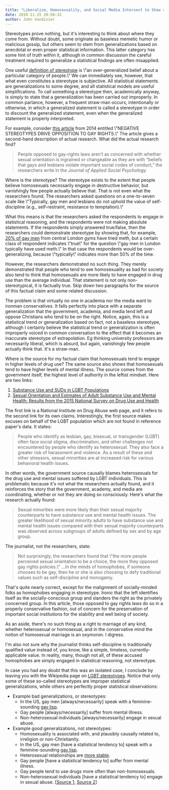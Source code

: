 ```yaml
---
title: "Liberalism, Homosexuality, and Social Media Intersect to Show a Little Truth in Stereotypes, Part 1"
date: 2018-11-25 20:50:32
author: John Vandivier
---
```




<!-- wp:paragraph -->
<p>Stereotypes prove nothing, but it's interesting to think about where they come from. Without doubt, some originate as baseless memetic humor or malicious gossip, but others seem to stem from generalizations based on anecdotal or even proper statistical information. This latter category has some hint of truth within it, although in common discussion the careful treatment required to generalize a statistical findings are often misapplied.</p>
<!-- /wp:paragraph -->

<!-- wp:paragraph -->
<p>One useful <a href=\"https://en.wikipedia.org/w/index.php?title=Stereotype&amp;oldid=870324888\">definition of stereotype</a> is \"an over-generalized belief about a particular category of people.\" We can immediately see, however, that what even constitutes a stereotype is subjective. All statistical statements are generalizations to some degree, and all statistical models are useful simplifications. To call something a stereotype then, academically anyway, is simply to state that a generalization has been carried out improperly. In common parlance, however, a frequent straw-man occurs, intentionally or otherwise, in which a generalized statement is called a stereotype in order to discount the generalized statement, even when the generalized statement is properly interpreted.</p>
<!-- /wp:paragraph -->

<!-- wp:paragraph -->
<p>For example, consider <a href=\"https://psmag.com/social-justice/negative-stereotypes-drive-opposition-gay-rights-sochi-olympics-74470\">this article</a> from 2014 entitled \"NEGATIVE STEREOTYPES DRIVE OPPOSITION TO GAY RIGHTS.\" The article gives a second-hand description of actual research. What did the actual research find?</p>
<!-- /wp:paragraph -->

<!-- wp:quote -->
<blockquote class=\"wp-block-quote\"><p>People opposed to gay-rights laws aren’t as concerned with whether sexual orientation is ingrained or changeable as they are with “beliefs that gays and lesbians violate important social codes of conduct,” the researchers write in the <em>Journal of Applied Social Psychology.</em> </p></blockquote>
<!-- /wp:quote -->

<!-- wp:paragraph -->
<p>Where is the stereotype? The stereotype exists to the extent that people believe homosexuals necessarily engage in destructive behavior, but vanishingly few people actually believe that. That is not even what the researchers found. The researchers asked questions on a one-to-seven scale like \"Typically, gay men and lesbians do not uphold the value of self-discipline (e.g., self-restraint, resistance to temptation).\"</p>
<!-- /wp:paragraph -->

<!-- wp:paragraph -->
<p>What this means is that the researchers asked the respondents to engage in statistical reasoning, and the respondents were not making absolute statements. If the respondents simply answered true/false, then the researchers could demonstrate stereotype by showing that, for example, <a href=\"https://en.wikipedia.org/w/index.php?title=LGBT_stereotypes&amp;oldid=870039199#Sex_and_drugs\">20% of gay men</a> from central London gyms have tried meth, but a certain class of respondent indicates \"true\" for the question \"gay men in London typically have used meth.\" In that case the respondents would be over-generalizing, because \"typically\" indicates more than 50% of the time.</p>
<!-- /wp:paragraph -->

<!-- wp:paragraph -->
<p>However, the researchers demonstrated no such thing. They merely demonstrated that people who tend to see homosexuality as bad for society also tend to think that homosexuals are more likely to have engaged in drug use than the average individual. That statement is not only non-stereotypical, it is factually true. Skip down two paragraphs for the source of this factual claim and some related discussion.</p>
<!-- /wp:paragraph -->

<!-- wp:paragraph -->
<p>The problem is that virtually no one in academia nor the media want to ironman conservatives. It falls perfectly into place with a separate generalization that the government, academia, and media tend left and oppose Christians who tend to be on the right. Notice, again, this is a statistical trend or generalization based on fact, not a baseless stereotype, although I certainly believe the statistical trend or generalization is often improperly voiced in common conversation to the effect that it becomes an inaccurate stereotype of extrapolation. Eg thinking university professors are necessarily liberal, which is absurd, but again, vanishingly few people actually think that. It's a straw-man.</p>
<!-- /wp:paragraph -->

<!-- wp:paragraph -->
<p>Where is the source for my factual claim that homosexuals tend to engage in higher levels of drug use? The same source also shows that homosexuals tend to have higher levels of mental illness. The source comes from the government itself, the highest level of authority in the leftist mindset. Here are two links:</p>
<!-- /wp:paragraph -->

<!-- wp:list {\"ordered\":true} -->
<ol><li><a href=\"https://www.drugabuse.gov/related-topics/substance-use-suds-in-lgbt-populations\">Substance Use and SUDs in LGBT Populations</a></li><li><a href=\"https://www.samhsa.gov/data/sites/default/files/NSDUH-SexualOrientation-2015/NSDUH-SexualOrientation-2015/NSDUH-SexualOrientation-2015.htm\">Sexual Orientation and Estimates of Adult Substance Use and Mental Health: Results from the 2015 National Survey on Drug Use and Health</a><br/></li></ol>
<!-- /wp:list -->

<!-- wp:paragraph -->
<p>The first link is a National Institute on Drug Abuse web page, and it refers to the second link for its own claims. Interestingly, the first source makes excuses on behalf of the LGBT population which are not found in reference paper's data. It states:</p>
<!-- /wp:paragraph -->

<!-- wp:quote -->
<blockquote class=\"wp-block-quote\"><p>People who identify as lesbian, gay, bisexual, or transgender (LGBT) often face social stigma, discrimination, and other challenges not encountered by people who identify as heterosexual. They also face a greater risk of harassment and violence. As a result of these and other stressors, sexual minorities are at increased risk for various behavioral health issues. </p></blockquote>
<!-- /wp:quote -->

<!-- wp:paragraph -->
<p>In other words, the government source causally blames heterosexuals for the drug use and mental issues suffered by LGBT individuals. This is problematic because it's not what the researchers actually found, and it reinforces the story that the government, academy, and media are coordinating, whether or not they are doing so consciously. Here's what the research actually found:</p>
<!-- /wp:paragraph -->

<!-- wp:quote -->
<blockquote class=\"wp-block-quote\"><p>Sexual minorities were more likely than their sexual majority counterparts to have substance use and mental health issues. The greater likelihood of sexual minority adults to have substance use and mental health issues compared with their sexual majority counterparts was observed across subgroups of adults defined by sex and by age group.</p></blockquote>
<!-- /wp:quote -->

<!-- wp:paragraph -->
<p>The journalist, not the researchers, state:</p>
<!-- /wp:paragraph -->

<!-- wp:quote -->
<blockquote class=\"wp-block-quote\"><p>Not surprisingly, the researchers found that \"the more people perceived sexual orientation to be a choice, the more they opposed gay rights policies.\" ...In the minds of homophobes, if someone chooses to be gay, then he or she is also choosing to defy traditional values such as self-discipline and monogamy. </p></blockquote>
<!-- /wp:quote -->

<!-- wp:paragraph -->
<p>That's quite nearly correct, except for the malignment of socially-minded folks as homophobes engaging in stereotype. Ironic that the left identifies itself as the socially-conscious group and slanders the right as the privately concerned group. In this article, those opposed to gay rights laws do so in a properly conservative fashion, out of concern for the preservation of important social institutions for the stability and well being of society.</p>
<!-- /wp:paragraph -->

<!-- wp:paragraph -->
<p>As an aside, there's no such thing as a right to marriage of any kind, whether heterosexual or homosexual, and in the conservative mind the notion of homosexual marriage is an oxymoron. I digress.</p>
<!-- /wp:paragraph -->

<!-- wp:paragraph -->
<p>I'm also not sure why the journalist thinks self-discipline is traditionally qualified value instead of, you know, like a simple, timeless, currently-applicable value. In reality, many, though not all, of these accused homophobes are simply engaged in statistical reasoning, not stereotype.</p>
<!-- /wp:paragraph -->

<!-- wp:paragraph -->
<p>In case you had any doubt that this was an isolated case, I conclude by leaving you with the Wikipedia page on <a href=\"https://en.wikipedia.org/w/index.php?title=LGBT_stereotypes&amp;oldid=870039199\">LGBT stereotypes</a>. Notice that only some of these so-called stereotypes are improper statistical generalizations, while others are perfectly proper statistical observations:</p>
<!-- /wp:paragraph -->

<!-- wp:list -->
<ul><li>Example bad generalizations, or stereotypes:<ul><li>In the US, gay men [always/necessarily] speak with a feminine-sounding <a href=\"https://en.wikipedia.org/w/index.php?title=Gay_male_speech&amp;oldid=855728176#Gay_lisp\">gay lisp</a>.</li><li>Gay people [always/necessarily] suffer from mental illness. </li><li>Non-heterosexual individuals [always/necessarily] engage in sexual abuse.</li></ul></li><li>Example good generalizations, not stereotypes:<ul><li>Homosexuality is associated with, and plausibly causally related to, irreligion or non-Christianity.</li><li>In the US, gay men [have a statistical tendency to] speak with a feminine-sounding <a href=\"https://en.wikipedia.org/w/index.php?title=Gay_male_speech&amp;oldid=855728176#Gay_lisp\">gay lisp</a>.</li><li>Heterosexual relationships are <a href=\"https://www.psychologytoday.com/us/blog/meet-catch-and-keep/201710/are-same-sex-or-heterosexual-relationships-more-stable\">more stable</a>.</li><li>Gay people [have a statistical tendency to] suffer from mental illness. </li><li>Gay people tend to use drugs more often than non-homosexuals.</li><li>Non-heterosexual individuals [have a statistical tendency to] engage in sexual abuse. [<a href=\"https://www.nsvrc.org/sites/default/files/publications_nsvrc_factsheet_media-packet_statistics-about-sexual-violence_0.pdf\">Source 1</a>, <a href=\"https://www.bbc.com/news/magazine-29994648\">Source 2</a>]</li></ul></li></ul>
<!-- /wp:list -->